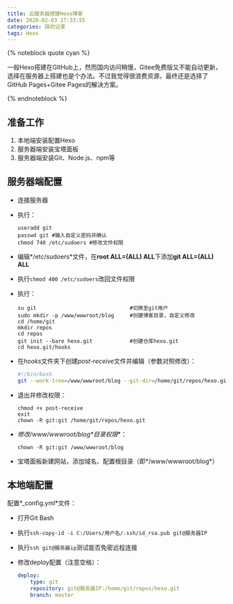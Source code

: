 ```yaml
---
title: 云服务器搭建Hexo博客
date: 2020-02-03 17:33:55
categories: 踩坑记录
tags: Hexo
---
```


{% noteblock quote cyan %}

一般Hexo搭建在GItHub上，然而国内访问稍慢，Gitee免费版又不能自动更新，选择在服务器上搭建也是个办法。不过我觉得很浪费资源，最终还是选择了GitHub Pages+Gitee Pages的解决方案。

{% endnoteblock %}

<!-- more -->

## 准备工作

1. 本地端安装配置Hexo
2. 服务器端安装宝塔面板
3. 服务器端安装Git、Node.js、npm等

## 服务器端配置

- 连接服务器

- 执行：

	```shell
	useradd git
	passwd git #输入自定义密码并确认
	chmod 740 /etc/sudoers #修改文件权限
	```

- 编辑*/etc/sudoers*文件，在**root	 ALL=(ALL)	 ALL**下添加**git	 ALL=(ALL)	 ALL**

- 执行`chmod 400 /etc/sudoers`改回文件权限

- 执行：

	```shell
	su git								#切换至git用户
	sudo mkdir -p /www/wwwroot/blog		#创建博客目录，自定义修改
	cd /home/git
	mkdir repos
	cd repos
	git init --bare hexo.git			#创建仓库hexo.git
	cd hexo.git/hooks
	```

- 在*hooks*文件夹下创建*post-receive*文件并编辑（参数对照修改）：

	```sh
	#!/bin/bash
	git --work-tree=/www/wwwroot/blog --git-dir=/home/git/repos/hexo.git checkout -f
	```

- 退出并修改权限：

	```shell
	chmod +x post-receive
	exit
	chown -R git:git /home/git/repos/hexo.git
	```

- **修改*/www/wwwroot/blog*目录权限**：

	```shell
	chown -R git:git /www/wwwroot/blog
	```

- 宝塔面板新建网站，添加域名、配置根目录（即*/www/wwwroot/blog*）

## 本地端配置

配置*_config.yml*文件：

- 打开Git Bash

- 执行`ssh-copy-id -i C:/Users/用户名/.ssh/id_rsa.pub git@服务器IP`

- 执行`ssh git@服务器ip`测试能否免密远程连接

- 修改deploy配置（注意空格）：

	```yml
	deploy:
		type: git
		repository: git@服务器IP:/home/git/repos/hexo.git
		branch: master
	```



